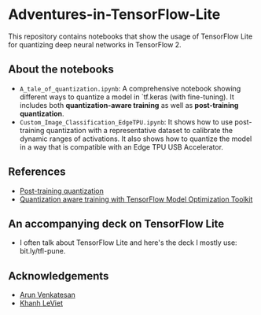 # Adventures-in-TensorFlow-Lite
This repository contains notebooks that show the usage of TensorFlow Lite for quantizing deep neural networks in TensorFlow 2.

## About the notebooks
- `A_tale_of_quantization.ipynb`: A comprehensive notebook showing different ways to quantize a model in `tf.keras (with fine-tuning). It includes both **quantization-aware training** as well as **post-training quantization**. 
- `Custom_Image_Classification_EdgeTPU.ipynb`: It shows how to use post-training quantization with a representative dataset to calibrate the dynamic ranges of activations. It also shows how to quantize the model in a way that is compatible with an Edge TPU USB Accelerator. 

## References
- [Post-training quantization](https://www.tensorflow.org/lite/performance/post_training_quantization)
- [Quantization aware training with TensorFlow Model Optimization Toolkit](https://blog.tensorflow.org/2020/04/quantization-aware-training-with-tensorflow-model-optimization-toolkit.html)

## An accompanying deck on TensorFlow Lite
- I often talk about TensorFlow Lite and here's the deck I mostly use: bit.ly/tfl-pune. 

## Acknowledgements
- [Arun Venkatesan](https://www.linkedin.com/in/sayak-paul/)
- [Khanh LeViet](https://www.linkedin.com/in/lvgk/)
